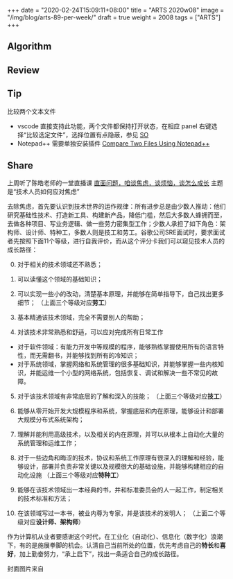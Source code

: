 +++
date = "2020-02-24T15:09:11+08:00"
title = "ARTS 2020w08"
image = "/img/blog/arts-89-per-week/"
draft = true
weight = 2008
tags = ["ARTS"]
+++


<!--more-->

## Algorithm

## Review

## Tip

比较两个文本文件

- vscode 直接支持此功能，两个文件都保持打开状态，在相应 panel 右键选择“比较选定文件”，选择位置有点隐蔽，参见 [SO](https://stackoverflow.com/a/30142010)
- Notepad++ 需要单独安装插件 [Compare Two Files Using Notepad++](http://www.technicaloverload.com/compare-two-files-using-notepad/)

## Share

上周听了陈皓老师的一堂直播课 [直面问题，咱谈焦虑，谈烦恼，谈怎么成长](https://www.bilibili.com/video/av90736758) 主题是“技术人员如何应对焦虑”

去除焦虑，首先要认识到技术世界的运作规律：所有进步总是由少数人推动：他们研究基础性技术、打造新工具、构建新产品，降低门槛，然后大多数人蜂拥而至，去做各种项目、写业务逻辑、做一些劳力密集型工作；少数人承担了如下角色：架构师、设计师、特种工，多数人则是技工和劳工。谷歌公司SRE面试时，要求面试者先按照下面11个等级，进行自我评价，而从这个评分卡我们可以窥见技术人员的成长路径：

0. 对于相关的技术领域还不熟悉；
1. 可以读懂这个领域的基础知识；
2. 可以实现一些小的改动，清楚基本原理，并能够在简单指导下，自己找出更多细节；
（上面三个等级对应**劳工**）

3. 基本精通该技术领域，完全不需要别人的帮助；
4. 对该技术非常熟悉和舒适，可以应对完成所有日常工作
  - 对于软件领域：有能力开发中等规模的程序，能够熟练掌握使用所有的语言特性，而无需翻书，并能够找到所有的冷知识；
  - 对于系统领域，掌握网络和系统管理的很多基础知识，并能够掌握一些内核知识，并能运维一个小型的网络系统，包括恢复、调试和解决一些不常见的故障。
5. 对于该技术领域有非常底层的了解和深入的技能；
（上面三个等级对应**技工**）

6. 能够从零开始开发大规模程序和系统，掌握底层和内在原理，能够设计和部署大规模分布式系统架构；
7. 理解并能利用高级技术，以及相关的内在原理，并可以从根本上自动化大量的系统管理和运维工作；
8. 对于一些边角和晦涩的技术，协议和系统工作原理有很深入的理解和经验，能够设计，部署并负责非常关键以及规模很大的基础设施，并能够构建相应的自动化设施
（上面三个等级对应**特种工**）

9. 能够在该技术领域出一本经典的书，并和标准委员会的人一起工作，制定相关的技术标准和方法；
10. 在该领域写过一本书，被业内尊为专家，并是该技术的发明人；
（上面二个等级对应**设计师、架构师**）

作为计算机从业者要感谢这个时代，在工业化（自动化）、信息化（数字化）浪潮下，有的是施展拳脚的机会。认清自己当前所处的位置，优先考虑自己的**特长**和**喜好**，加上勤奋努力，“承上启下”，找出一条适合自己的成长路径。

封面图片来自 []() <a href="h"><i class="fa fa-dribbble" aria-hidden="true"></i> </a>